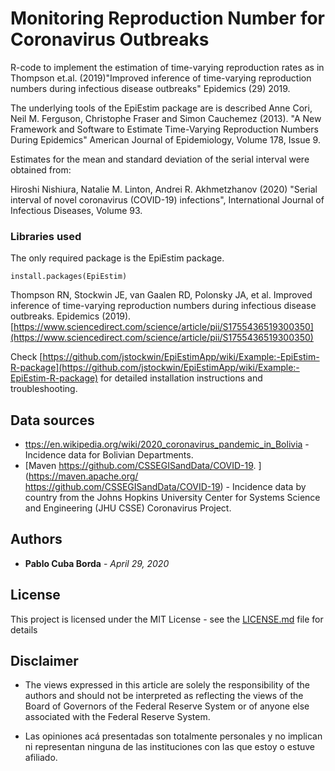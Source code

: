 # Monitoring Reproduction Number for Coronavirus Outbreaks

 R-code to implement the estimation of time-varying reproduction rates
 as in Thompson et.al. (2019)"Improved inference of time-varying reproduction numbers during infectious
 disease outbreaks" Epidemics (29) 2019.

 The underlying tools of the EpiEstim package are is described 
 Anne Cori, Neil M. Ferguson, Christophe Fraser and Simon Cauchemez  (2013).
 "A New Framework and Software to Estimate Time-Varying Reproduction Numbers During Epidemics" 
 American Journal of Epidemiology, Volume 178, Issue 9.

Estimates for the mean and standard deviation of the serial interval were obtained from:

 Hiroshi Nishiura, Natalie M. Linton, Andrei R. Akhmetzhanov (2020) 
 "Serial interval of novel coronavirus (COVID-19) infections",
 International Journal of Infectious Diseases, Volume 93.


### Libraries used

The only required package is the EpiEstim package. 

```
install.packages(EpiEstim)
```

Thompson RN, Stockwin JE, van Gaalen RD, Polonsky JA, et al. Improved inference of time-varying reproduction numbers during infectious disease outbreaks. Epidemics (2019).[https://www.sciencedirect.com/science/article/pii/S1755436519300350](https://www.sciencedirect.com/science/article/pii/S1755436519300350)

Check [https://github.com/jstockwin/EpiEstimApp/wiki/Example:-EpiEstim-R-package](https://github.com/jstockwin/EpiEstimApp/wiki/Example:-EpiEstim-R-package) for detailed installation instructions and troubleshooting. 


## Data sources

* [ttps://en.wikipedia.org/wiki/2020_coronavirus_pandemic_in_Bolivia](http://www.dropwizard.io/1.0.2/docs/ttps://en.wikipedia.org/wiki/2020_coronavirus_pandemic_in_Bolivia) - Incidence data for Bolivian Departments. 
* [Maven https://github.com/CSSEGISandData/COVID-19.
](https://maven.apache.org/ https://github.com/CSSEGISandData/COVID-19) - Incidence data by country from the Johns Hopkins University Center for Systems Science and Engineering (JHU CSSE) Coronavirus Project. 

## Authors

* **Pablo Cuba Borda** - *April 29, 2020* 


## License

This project is licensed under the MIT License - see the [LICENSE.md](LICENSE.md) file for details

## Disclaimer

* The views expressed in this article are solely the responsibility of the authors and should not be interpreted as reflecting the views of the Board of Governors of the Federal Reserve System or of anyone else associated with the Federal Reserve System.

* Las opiniones acá presentadas son totalmente personales y no implican ni representan ninguna de las instituciones con las que estoy o estuve afiliado.
